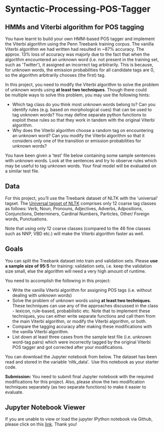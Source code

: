 # Syntactic-Processing-POS-Tagger

## **HMMs and Viterbi algorithm for POS tagging**

You have learnt to build your own HMM-based POS tagger and implement the Viterbi algorithm using the Penn Treebank training corpus. The vanilla Viterbi algorithm we had written had resulted in ~87% accuracy. The approx. 13% loss of accuracy was majorly due to the fact that when the algorithm encountered an unknown word (i.e. not present in the training set, such as 'Twitter'), it assigned an incorrect tag arbitrarily. This is because, for unknown words, the emission probabilities for all candidate tags are 0, so the algorithm arbitrarily chooses (the first) tag.

In this project, you need to modify the Viterbi algorithm to solve the problem of unknown words using **at least two techniques**. Though there could be multiple ways to solve this problem, you may use the following hints:

-   Which tag class do you think most unknown words belong to? Can you identify rules (e.g. based on morphological cues) that can be used to tag unknown words? You may define separate python functions to exploit these rules so that they work in tandem with the original Viterbi algorithm.
-   Why does the Viterbi algorithm choose a random tag on encountering an unknown word? Can you modify the Viterbi algorithm so that it considers only one of the transition or emission probabilities for unknown words?

You have been given a 'test' file below containing some sample sentences with unknown words. Look at the sentences and try to observe rules which may be useful to tag unknown words. Your final model will be evaluated on a similar test file.

## Data

For this project, you’ll use the Treebank dataset of NLTK with the 'universal' tagset. The [Universal tagset of NLTK](https://www.nltk.org/_modules/nltk/tag/mapping.html) comprises only 12 coarse tag classes as follows: Verb, Noun, Pronouns, Adjectives, Adverbs, Adpositions, Conjunctions, Determiners, Cardinal Numbers, Particles, Other/ Foreign words, Punctuations.

Note that using only 12 coarse classes (compared to the 46 fine classes such as NNP, VBD etc.) will make the Viterbi algorithm faster as well.

## Goals

You can split the Treebank dataset into train and validation sets. Please **use a sample size of 95:5** for training: validation sets, i.e. keep the validation size small, else the algorithm will need a very high amount of runtime.

You need to accomplish the following in this project:

-   Write the vanilla Viterbi algorithm for assigning POS tags (i.e. without dealing with unknown words) 
-   Solve the problem of unknown words using **at least two techniques.** These techniques can use any of the approaches discussed in the class - lexicon, rule-based, probabilistic etc. Note that to implement these techniques, you can either write separate functions and call them from the main Viterbi algorithm, or modify the Viterbi algorithm, or both.
-   Compare the tagging accuracy after making these modifications with the vanilla Viterbi algorithm.
-   List down at least three cases from the sample test file (i.e. unknown word-tag pairs) which were incorrectly tagged by the original Viterbi POS tagger and got corrected after your modifications.

You can download the Jupyter notebook from below. The dataset has been read and stored in the variable ‘nltk\_data’.  Use this notebook as your starter code. 

**Submission:** You need to submit final Jupyter notebook with the required modifications for this project. Also, please show the two modification techniques separately (as two separate functions) to make it easier to evaluate.


## Jupyter Notebook Viewer
If you are unable to view or load the jupyter IPython notebook via Github, please click on this [link](https://nbviewer.jupyter.org/github/ChaitanyaC22/Syntactic-Processing-POS-Tagger/blob/chai_main/HMM_Viterbi_based_POS_tagging.ipynb).
Thank you!
